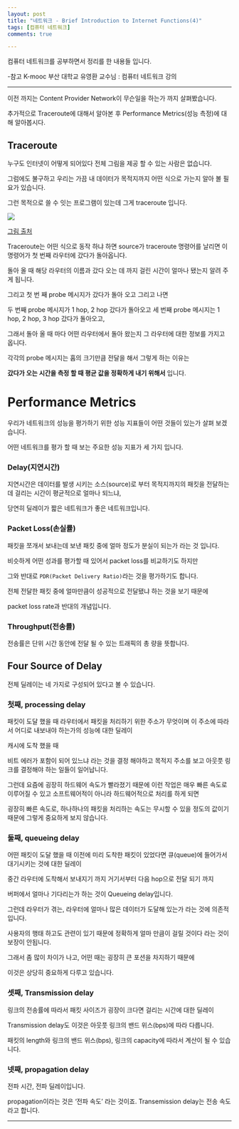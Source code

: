 ```yaml
---
layout: post
title: "네트워크 - Brief Introduction to Internet Functions(4)"
tags: [컴퓨터 네트워크]
comments: true

---
```


컴퓨터 네트워크를 공부하면서 정리를 한 내용들 입니다.

-참고 K-mooc 부산 대학교 유영환 교수님 : 컴퓨터 네트워크 강의

---

이전 까지는 Content Provider Network이 무슨일을 하는가 까지 살펴봤습니다.

추가적으로 Traceroute에 대해서 알아본 후 Performance Metrics(성능 측정)에 대해 알아봅시다.

## Traceroute

누구도 인터넷이 어떻게 되어있다 전체 그림을 제공 할 수 있는 사람은 없습니다.

그럼에도 불구하고 우리는 가끔 내 데이터가 목적지까지 어떤 식으로 가는지 알아 볼 필요가 있습니다.

그런 목적으로 쓸 수 잇는 프로그램이 있는데 그게 traceroute 입니다.

<img src="https://i2.wp.com/ipwithease.com/wp-content/uploads/2018/01/152-how-traceroute-works-01.png?w=1277&ssl=1">

<a href="https://ipwithease.com/how-traceroute-works/">그림 출처</a>

Traceroute는 어떤 식으로 동작 하냐 하면 source가 traceroute 명령어를 날리면 이 명령어가 첫 번째 라우터에 갔다가 돌아옵니다.

돌아 올 때 해당 라우터의 이름과 갔다 오는 데 까지 걸린 시간이 얼마나 됐는지 알려 주게 됩니다.

그리고 첫 번 째 probe 메시지가 갔다가 돌아 오고 그리고 나면

두 번째 probe 메시지가 1 hop, 2 hop 갔다가 돌아오고 세 번째 probe 메시지는 1 hop, 2 hop, 3 hop 갔다가 돌아오고,

그래서 돌아 올 때 마다 어떤 라우터에서 돌아 왔는지 그 라우터에 대한 정보를 가지고 옵니다.

각각의 probe 메시지는 홉의 크기만큼 전달을 해서 그렇게 하는 이유는

<strong>갔다가 오는 시간을 측정 할 때 평균 값을 정확하게 내기 위해서</strong> 입니다.

# Performance Metrics

우리가 네트워크의 성능을 평가하기 위한 성능 지표들이 어떤 것들이 있는가 살펴 보겠습니다.

어떤 네트워크를 평가 할 때 보는 주요한 성능 지표가 세 가지 입니다. 

### Delay(지연시간)

지연시간은 데이터를 발생 시키는 소스(source)로 부터 목적지까지의 패킷을 전달하는 데 걸리는 시간이 평균적으로 얼마나 되느냐,

당연히 딜레이가 짧은 네트워크가 좋은 네트워크입니다.

### Packet Loss(손실률)

패킷을 쪼개서 보내는데 보낸 패킷 중에 얼마 정도가 분실이 되는가 라는 것 입니다.

비슷하게 어떤 성과를 평가할 때 있어서 packet loss를 비교하기도 하지만 

그와 반대로 `PDR(Packet Delivery Ratio)`라는 것을 평가하기도 합니다. 

전체 전달한 패킷 중에 얼마만큼이 성공적으로 전달됐냐 하는 것을 보기 때문에

packet loss rate과 반대의 개념입니다.

### Throughput(전송률)

전송률은 단위 시간 동안에 전달 될 수 있는 트래픽의 총 량을 뜻합니다.


## Four Source of Delay

전체 딜레이는 네 가지로 구성되어 있다고 볼 수 있습니다.

### 첫째, processing delay 

패킷이 도달 했을 때 라우터에서 패킷을 처리하기 위한 주소가 무엇이며 이 주소에 따라서 어디로 내보내야 하는가의 성능에 대한 딜레이

캐시에 도착 했을 때

비트 에러가 포함이 되어 있느냐 라는 것을 결정 해야하고 목적지 주소를 보고 아웃풋 링크를 결정해야 하는 일들이 일어납니다.

그런데 요즘에 굉장히 하드웨어 속도가 빨라졌기 때문에 이런 작업은 매우 빠른 속도로 이루어질 수 있고 소프트웨어적이 아니라 하드웨어적으로 처리를 하게 되면

굉장히 빠른 속도로, 하나하나의 패킷을 처리하는 속도는 무시할 수 있을 정도의 값이기 때문에 그렇게 중요하게 보지 않습니다.

### 둘째, queueing delay

어떤 패킷이 도달 했을 때 이전에 미리 도착한 패킷이 있었다면 큐(queue)에 들어가서 대기시키는 것에 대한 딜레이

중간 라우터에 도착해서 보내지기 까지 거기서부터 다음 hop으로 전달 되기 까지 

버퍼에서 얼마나 기다리는가 하는 것이 Queueing delay입니다.

그런데 라우터가 겪는, 라우터에 얼마나 많은 데이터가 도달해 있는가 라는 것에 의존적입니다.

사용자의 행태 하고도 관련이 있기 때문에 정확하게 얼마 만큼이 걸릴 것이다 라는 것이 보장이 안됩니다.

그래서 좀 많이 차이가 나고, 어떤 때는 굉장히 큰 포션을 차지하기 때문에 

이것은 상당히 중요하게 다루고 있습니다.

### 셋째, Transmission delay

링크의 전송률에 따라서 패킷 사이즈가 굉장이 크다면 걸리는 시간에 대한 딜레이

Transmission delay도 이것은 아웃풋 링크의 밴드 위스(bps)에 따라 다릅니다.

패킷의 length와 링크의 밴드 위스(bps), 링크의 capacity에 따라서 계산이 될 수 있습니다.

### 넷째, propagation delay

전파 시간, 전파 딜레이입니다.

propagation이라는 것은 ‘전파 속도’ 라는 것이죠. Transemission delay는 전송 속도라고 합니다.

---
